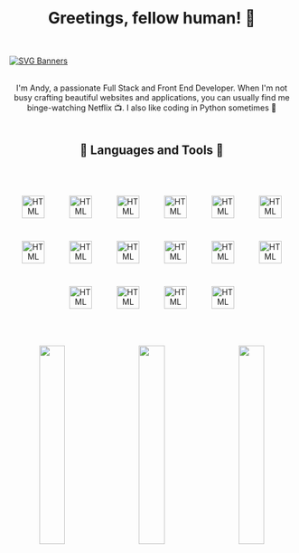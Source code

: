 <h1 align="center" style="margin-top: 0px;">Greetings, fellow human! 🤖</h1>
<br>

[![SVG Banners](https://svg-banners.vercel.app/api?type=typeWriter&text1=Welcome%20to%20my%20Github!%20👨‍💻&width=1200&height=400)](https://github.com/Akshay090/svg-banners)

<br>
<p align="center" style="margin-top: 0px;">  I'm Andy, a passionate Full Stack and Front End Developer. When I'm not busy crafting beautiful websites and applications, you can usually find me binge-watching Netflix 📺. I also like coding in Python sometimes 🐍</p>

<br>
<br>
<h2 align="center" style="margin-top: 0px;">🔧 Languages and Tools 🔧</h2>
<br>

<p align="center" width="100%">
    <img alt="HTML" width="40px" style="padding: 20px;" src="https://cdn.jsdelivr.net/gh/devicons/devicon/icons/typescript/typescript-original.svg"/>
    <img alt="HTML" width="40px" style="padding: 20px;" src="https://cdn.jsdelivr.net/gh/devicons/devicon/icons/javascript/javascript-original.svg"/>
    <img alt="HTML" width="40px" style="padding: 20px;" src="https://cdn.jsdelivr.net/gh/devicons/devicon/icons/css3/css3-original.svg"/>
    <img alt="HTML" width="40px" style="padding: 20px;" src="https://cdn.jsdelivr.net/gh/devicons/devicon/icons/html5/html5-original.svg"/>
    <img alt="HTML" width="40px" style="padding: 20px;" src="https://cdn.jsdelivr.net/gh/devicons/devicon/icons/java/java-original.svg"/>
    <img alt="HTML" width="40px" style="padding: 20px;" src="https://cdn.jsdelivr.net/gh/devicons/devicon/icons/python/python-original.svg"/>
    <img alt="HTML" width="40px" style="padding: 20px;" src="https://cdn.jsdelivr.net/gh/devicons/devicon/icons/react/react-original.svg"/>
    <img alt="HTML" width="40px" style="padding: 20px;" src="https://cdn.jsdelivr.net/gh/devicons/devicon/icons/nodejs/nodejs-original.svg"/>
    <img alt="HTML" width="40px" style="padding: 20px;" src="https://cdn.jsdelivr.net/gh/devicons/devicon/icons/nextjs/nextjs-original.svg"/>
    <img alt="HTML" width="40px" style="padding: 20px;" src="https://cdn.jsdelivr.net/gh/devicons/devicon/icons/express/express-original.svg"/>
    <img alt="HTML" width="40px" style="padding: 20px;" src="https://cdn.jsdelivr.net/gh/devicons/devicon/icons/vuejs/vuejs-original.svg"/>
    <img alt="HTML" width="40px" style="padding: 20px;" src="https://cdn.jsdelivr.net/gh/devicons/devicon/icons/mongodb/mongodb-original.svg"/>
    <img alt="HTML" width="40px" style="padding: 20px;" src="https://cdn.jsdelivr.net/gh/devicons/devicon/icons/github/github-original.svg"/>
    <img alt="HTML" width="40px" style="padding: 20px;" src="https://cdn.jsdelivr.net/gh/devicons/devicon/icons/gitlab/gitlab-original.svg"/>
    <img alt="HTML" width="40px" style="padding: 20px;" src="https://cdn.jsdelivr.net/gh/devicons/devicon/icons/mysql/mysql-original.svg"/>
    <img alt="HTML" width="40px" style="padding: 20px;" src="https://cdn.jsdelivr.net/gh/devicons/devicon/icons/figma/figma-original.svg"/>
</p>
<br>

<p align="center">
      <img width="30%" src="https://upload.wikimedia.org/wikipedia/commons/thumb/8/89/HD_transparent_picture.png/1280px-HD_transparent_picture.png" align="left">
      <img width="30%" src="https://github-readme-stats.vercel.app/api/top-langs/?username=andyholmes1210&theme=dark&hide=C,Makefile&layout=compact" >
      <img width="30%" src="https://upload.wikimedia.org/wikipedia/commons/thumb/8/89/HD_transparent_picture.png/1280px-HD_transparent_picture.png" align="right">
</p>
